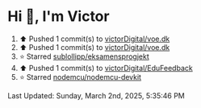 <h1>Hi 👋, I'm Victor </h1>

<!--RECENT_ACTIVITY:start-->
1. ⬆️ Pushed 1 commit(s) to [victorDigital/voe.dk](https://github.com/victorDigital/voe.dk)<br>
2. ⬆️ Pushed 1 commit(s) to [victorDigital/voe.dk](https://github.com/victorDigital/voe.dk)<br>
3. ⭐ Starred [sublollipp/eksamensprogjekt](https://github.com/sublollipp/eksamensprogjekt)<br>
4. ⬆️ Pushed 1 commit(s) to [victorDigital/EduFeedback](https://github.com/victorDigital/EduFeedback)<br>
5. ⭐ Starred [nodemcu/nodemcu-devkit](https://github.com/nodemcu/nodemcu-devkit)<br>
<!--RECENT_ACTIVITY:end-->

<!--RECENT_ACTIVITY:last_update-->
Last Updated: Sunday, March 2nd, 2025, 5:35:46 PM
<!--RECENT_ACTIVITY:last_update_end-->
